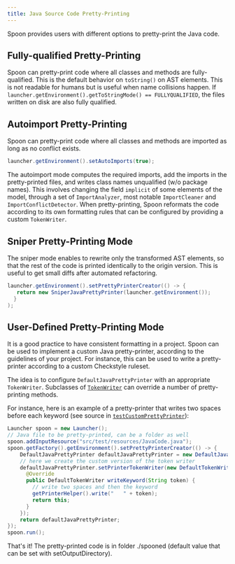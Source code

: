 ```yaml
---
title: Java Source Code Pretty-Printing
---
```


Spoon provides users with different options to pretty-print the Java code.


## Fully-qualified Pretty-Printing

Spoon can pretty-print code where all classes and methods are fully-qualified. This is the default behavior on `toString()` on AST elements.
This is not readable for humans but is useful when name collisions happen. If `launcher.getEnvironment().getToStringMode() == FULLYQUALIFIED`, the files written on disk are also fully qualified. 


## Autoimport Pretty-Printing

Spoon can pretty-print code where all classes and methods are imported as long as no conflict exists.

```java
launcher.getEnvironment().setAutoImports(true);
```

The autoimport mode computes the required imports, add the imports in the pretty-printed files, and writes class names unqualified (w/o package names). This involves changing the field `implicit` of some elements of the model, through a set of `ImportAnalyzer`, most notable `ImportCleaner` and `ImportConflictDetector`.
When pretty-printing, Spoon reformats the code according to its own formatting rules that can be configured by providing a custom `TokenWriter`.

## Sniper Pretty-Printing Mode

 The sniper mode enables to rewrite only the transformed AST elements, so that the rest of the code is printed identically to the origin version. This is useful to get small diffs after automated refactoring. 

```java
launcher.getEnvironment().setPrettyPrinterCreator(() -> {
   return new SniperJavaPrettyPrinter(launcher.getEnvironment());
  }
);
```

## User-Defined Pretty-Printing Mode

It is a good practice to have consistent formatting in a project.
Spoon can be used to implement a custom Java pretty-printer, according to the guidelines of your project.
For instance, this can be used to write a pretty-printer according to a custom Checkstyle ruleset.

The idea is to configure `DefaultJavaPrettyPrinter` with an appropriate `TokenWriter`. Subclasses of [`TokenWriter`](http://spoon.gforge.inria.fr/mvnsites/spoon-core/apidocs/spoon/reflect/visitor/TokenWriter.html) can override a number of pretty-printing methods.

For instance, here is an example of a pretty-printer that writes two spaces before each keyword (see source in [`testCustomPrettyPrinter`](https://github.com/INRIA/spoon/blob/master/src/test/java/spoon/test/prettyprinter/PrinterTest.java)):

```java
Launcher spoon = new Launcher();
// Java file to be pretty-printed, can be a folder as well
spoon.addInputResource("src/test/resources/JavaCode.java");
spoon.getFactory().getEnvironment().setPrettyPrinterCreator(() -> {
    DefaultJavaPrettyPrinter defaultJavaPrettyPrinter = new DefaultJavaPrettyPrinter(spoon.getFactory().getEnvironment());
    // here we create the custom version of the token writer
    defaultJavaPrettyPrinter.setPrinterTokenWriter(new DefaultTokenWriter() {
      @Override
      public DefaultTokenWriter writeKeyword(String token) {
        // write two spaces and then the keyword
        getPrinterHelper().write("   " + token);
        return this;
      }
    });
    return defaultJavaPrettyPrinter;
});
spoon.run();
```

That's it! The pretty-printed code is in folder ./spooned (default value that can be set with setOutputDirectory).
